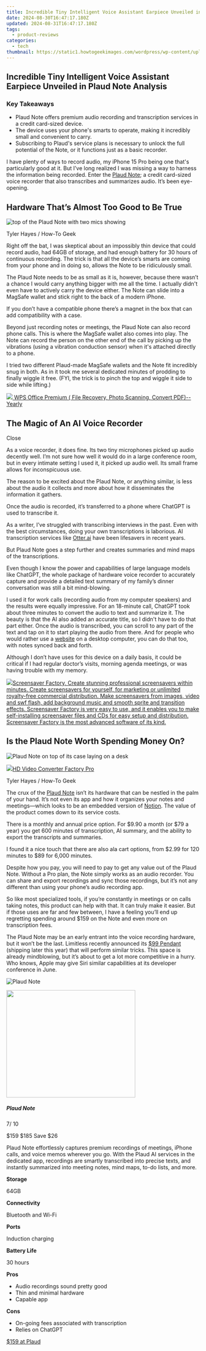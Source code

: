```yaml
---
title: Incredible Tiny Intelligent Voice Assistant Earpiece Unveiled in Plaud Note Analysis
date: 2024-08-30T16:47:17.180Z
updated: 2024-08-31T16:47:17.180Z
tags:
  - product-reviews
categories:
  - tech
thumbnail: https://static1.howtogeekimages.com/wordpress/wp-content/uploads/wm/2024/04/plaud-note-note-held-in-a-hand-with-no-case-on.jpg
---
```


## Incredible Tiny Intelligent Voice Assistant Earpiece Unveiled in Plaud Note Analysis

### Key Takeaways

* Plaud Note offers premium audio recording and transcription services in a credit card-sized device.
* The device uses your phone's smarts to operate, making it incredibly small and convenient to carry.
* Subscribing to Plaud's service plans is necessary to unlock the full potential of the Note, or it functions just as a basic recorder.

 I have plenty of ways to record audio, my iPhone 15 Pro being one that's particularly good at it. But I’ve long realized I was missing a way to harness the information being recorded. Enter the [Plaud Note](https://www.plaud.ai/); a credit card-sized voice recorder that also transcribes and summarizes audio. It’s been eye-opening.

##  Hardware That’s Almost Too Good to Be True

![top of the Plaud Note with two mics showing](https://static1.howtogeekimages.com/wordpress/wp-content/uploads/wm/2024/04/top-of-the-plaud-note-with-two-mics-showing.jpg) 

Tyler Hayes / How-To Geek

 Right off the bat, I was skeptical about an impossibly thin device that could record audio, had 64GB of storage, and had enough battery for 30 hours of continuous recording. The trick is that all the device’s smarts are coming from your phone and in doing so, allows the Note to be ridiculously small.

 The Plaud Note needs to be as small as it is, however, because there wasn’t a chance I would carry anything bigger with me all the time. I actually didn't even have to actively carry the device either. The Note can slide into a MagSafe wallet and stick right to the back of a modern iPhone.

 If you don’t have a compatible phone there’s a magnet in the box that can add compatibility with a case.

 Beyond just recording notes or meetings, the Plaud Note can also record phone calls. This is where the MagSafe wallet also comes into play. The Note can record the person on the other end of the call by picking up the vibrations (using a vibration conduction sensor) when it's attached directly to a phone.

 I tried two different Plaud-made MagSafe wallets and the Note fit incredibly snug in both. As in it took me several dedicated minutes of prodding to finally wiggle it free. (FYI, the trick is to pinch the top and wiggle it side to side while lifting.)

<!-- affiliate ads begin -->
<a href="https://secure.2checkout.com/order/checkout.php?PRODS=38729081&QTY=1&AFFILIATE=108875&CART=1"><img src="https://website-prod.cache.wpscdn.com/img/wps-writer-free-word-processor-1x.3d9c80d.png" border="0">
WPS Office Premium ( File Recovery, Photo Scanning, Convert PDF)--Yearly</a>
<!-- affiliate ads end -->
##  The Magic of An AI Voice Recorder

Close 

 As a voice recorder, it does fine. Its two tiny microphones picked up audio decently well. I’m not sure how well it would do in a large conference room, but in every intimate setting I used it, it picked up audio well. Its small frame allows for inconspicuous use.

 The reason to be excited about the Plaud Note, or anything similar, is less about the audio it collects and more about how it disseminates the information it gathers.

 Once the audio is recorded, it’s transferred to a phone where ChatGPT is used to transcribe it.

 As a writer, I’ve struggled with transcribing interviews in the past. Even with the best circumstances, doing your own transcriptions is laborious. AI transcription services like [Otter.ai](http://otter.ai) have been lifesavers in recent years.

 But Plaud Note goes a step further and creates summaries and mind maps of the transcriptions.

 Even though I know the power and capabilities of large language models like ChatGPT, the whole package of hardware voice recorder to accurately capture and provide a detailed text summary of my family’s dinner conversation was still a bit mind-blowing.

 I used it for work calls (recording audio from my computer speakers) and the results were equally impressive. For an 18-minute call, ChatGPT took about three minutes to convert the audio to text and summarize it. The beauty is that the AI also added an accurate title, so I didn't have to do that part either. Once the audio is transcribed, you can scroll to any part of the text and tap on it to start playing the audio from there. And for people who would rather use a [website](https://app.plaud.ai/) on a desktop computer, you can do that too, with notes synced back and forth.

 Although I don’t have uses for this device on a daily basis, it could be critical if I had regular doctor’s visits, morning agenda meetings, or was having trouble with my memory.

<!-- affiliate ads begin -->
<a href="https://secure.2checkout.com/order/checkout.php?PRODS=194977&QTY=1&AFFILIATE=108875&CART=1"><img src="https://www.blumentals.net/scrfactory/images/screensaver-software.png" border="0">Screensaver Factory, Create stunning professional screensavers within minutes. Create screensavers for yourself, for marketing or unlimited royalty-free commercial distribution. Make screensavers from images, video and swf flash, add background music and smooth sprite and transition effects. Screensaver Factory is very easy to use, and it enables you to make self-installing screensaver files and CDs for easy setup and distribution. Screensaver Factory is the most advanced software of its kind.</a>
<!-- affiliate ads end -->
##  Is the Plaud Note Worth Spending Money On?

![Plaud Note on top of its case laying on a desk](https://static1.howtogeekimages.com/wordpress/wp-content/uploads/wm/2024/04/plaud-note-on-top-of-its-case-laying-on-a-desk.jpg) 

<!-- affiliate ads begin -->
<a href="https://secure.2checkout.com/order/checkout.php?PRODS=4537546&QTY=1&AFFILIATE=108875&CART=1"><img src="https://secure.avangate.com/images/merchant/4b0a0290ad7df100b77e86839989a75e/products/7_copy_2_2_hdpro.png" border="0">HD Video Converter Factory Pro</a>
<!-- affiliate ads end -->
Tyler Hayes / How-To Geek

 The crux of the [Plaud Note](http://www.plaud.ai/) isn’t its hardware that can be nestled in the palm of your hand. It’s not even its app and how it organizes your notes and meetings—which looks to be an embedded version of [Notion](https://www.notion.so/). The value of the product comes down to its service costs.

 There is a monthly and annual price option. For $9.90 a month (or $79 a year) you get 600 minutes of transcription, AI summary, and the ability to export the transcripts and summaries.

 I found it a nice touch that there are also ala cart options, from $2.99 for 120 minutes to $89 for 6,000 minutes.

 Despite how you pay, you will need to pay to get any value out of the Plaud Note. Without a Pro plan, the Note simply works as an audio recorder. You can share and export recordings and sync those recordings, but it’s not any different than using your phone’s audio recording app.

 So like most specialized tools, if you’re constantly in meetings or on calls taking notes, this product can help with that. It can truly make it easier. But if those uses are far and few between, I have a feeling you’ll end up regretting spending around $159 on the Note and even more on transcription fees.

 The Plaud Note may be an early entrant into the voice recording hardware, but it won’t be the last. Limitless recently announced its [$99 Pendant](https://www.limitless.ai/#pendant) (shipping later this year) that will perform similar tricks. This space is already mindblowing, but it’s about to get a lot more competitive in a hurry. Who knows, Apple may give Siri similar capabilities at its developer conference in June.

![Plaud Note](https://static1.howtogeekimages.com/wordpress/wp-content/uploads/2024/04/cleanshot-2024-04-16-at-07-10-42-2x.png) 

<!-- affiliate ads begin -->
<a href="https://laganoo.pxf.io/c/5597632/1657397/16446" target="_top" id="1657397"><img src="//a.impactradius-go.com/display-ad/16446-1657397" border="0" alt="" width="336" height="280"/></a><img height="0" width="0" src="https://imp.pxf.io/i/5597632/1657397/16446" style="position:absolute;visibility:hidden;" border="0" />
<!-- affiliate ads end -->
#####  Plaud Note

7/ 10 

$159 $185 Save $26 

Plaud Note effortlessly captures premium recordings of meetings, iPhone calls, and voice memos wherever you go. With the Plaud AI services in the dedicated app, recordings are smartly transcribed into precise texts, and instantly summarized into meeting notes, mind maps, to-do lists, and more.

**Storage** 

 64GB 

**Connectivity** 

 Bluetooth and Wi-Fi 

**Ports** 

 Induction charging 

**Battery Life** 

 30 hours 

**Pros** 
* Audio recordings sound pretty good
* Thin and minimal hardware
* Capable app

**Cons** 
* On-going fees associated with transcription
* Relies on ChatGPT

[$159 at Plaud](https://www.plaud.ai/products/plaud-note-ai-voice-recorder?variant=47434110927167)

<ins class="adsbygoogle"
     style="display:block"
     data-ad-format="autorelaxed"
     data-ad-client="ca-pub-7571918770474297"
     data-ad-slot="1223367746"></ins>



<ins class="adsbygoogle"
     style="display:block"
     data-ad-client="ca-pub-7571918770474297"
     data-ad-slot="8358498916"
     data-ad-format="auto"
     data-full-width-responsive="true"></ins>


